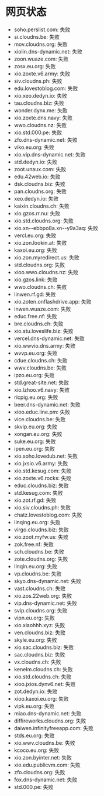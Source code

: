 # 网页状态
- soho.perslist.com: 失败
- si.cloudns.be: 失败
- mov.cloudns.org: 失败
- xiolin.dns-dynamic.net: 失败
- zoon.wuaze.com: 失败
- zosx.eu.org: 失败
- xio.zoxte.v6.army: 失败
- siv.cloudns.ph: 失败
- edu.lovestoblog.com: 失败
- xio.xeo.dedyn.io: 失败
- tau.cloudns.biz: 失败
- wonder.dynx.me: 失败
- xio.zoxte.dns.navy: 失败
- wwo.cloudns.nz: 失败
- xio.std.000.pe: 失败
- zfo.dns-dynamic.net: 失败
- viko.eu.org: 失败
- xio.vip.dns-dynamic.net: 失败
- std.dedyn.io: 失败
- zoot.unaux.com: 失败
- edu.42web.io: 失败
- dsk.cloudns.biz: 失败
- pan.cloudns.org: 失败
- xeo.dedyn.io: 失败
- kaixin.cloudns.ch: 失败
- xio.gzos.rr.nu: 失败
- xio.std.cloudns.org: 失败
- xio.xn--ebbpo8a.xn--y9a3aq: 失败
- vercl.eu.org: 失败
- xio.zon.lookin.at: 失败
- kaxoi.eu.org: 失败
- xio.zon.myredirect.us: 失败
- std.cloudns.org: 失败
- xioo.wwo.cloudns.nz: 失败
- xio.gzos.link: 失败
- wwo.cloudns.ch: 失败
- linwen.rf.gd: 失败
- xio.zoten.onflashdrive.app: 失败
- inwen.wuaze.com: 失败
- educ.free.nf: 失败
- bre.cloudns.ch: 失败
- xio.stu.loveslife.biz: 失败
- vercel.dns-dynamic.net: 失败
- xio.wwvio.dns.army: 失败
- wvvp.eu.org: 失败
- cdue.cloudns.ch: 失败
- wwv.cloudns.be: 失败
- ipzo.eu.org: 失败
- std.great-site.net: 失败
- xio.lzhoo.v6.navy: 失败
- ricpig.eu.org: 失败
- beer.dns-dynamic.net: 失败
- xioo.educ.line.pm: 失败
- vice.cloudns.be: 失败
- skvip.eu.org: 失败
- xongan.eu.org: 失败
- suke.eu.org: 失败
- ipen.eu.org: 失败
- xio.soho.lovedub.net: 失败
- xio.jxsio.v6.army: 失败
- xio.std.kesug.com: 失败
- xio.zoxte.v6.rocks: 失败
- educ.cloudns.biz: 失败
- std.kesug.com: 失败
- xio.zot.rf.gd: 失败
- xio.siv.cloudns.ph: 失败
- chatz.lovestoblog.com: 失败
- linqing.eu.org: 失败
- virgo.cloudns.biz: 失败
- xio.zoot.myfw.us: 失败
- zok.free.nf: 失败
- sch.cloudns.be: 失败
- zote.cloudns.org: 失败
- linqin.eu.org: 失败
- vp.cloudns.be: 失败
- skyo.dns-dynamic.net: 失败
- vast.cloudns.ch: 失败
- xio.zos.22web.org: 失败
- vip.dns-dynamic.net: 失败
- svip.cloudns.org: 失败
- vipn.eu.org: 失败
- xio.xiaohhh.xyz: 失败
- ven.cloudns.biz: 失败
- skyle.eu.org: 失败
- xio.sac.cloudns.biz: 失败
- sac.cloudns.biz: 失败
- vx.cloudns.ch: 失败
- kenelm.cloudns.ch: 失败
- xio.std.cloudns.ch: 失败
- xioo.jxios.dynv6.net: 失败
- zot.dedyn.io: 失败
- xioo.kaxoi.eu.org: 失败
- vipk.eu.org: 失败
- miao.dns-dynamic.net: 失败
- diffireworks.cloudns.org: 失败
- daiwen.infinityfreeapp.com: 失败
- stds.eu.org: 失败
- xio.wwv.cloudns.be: 失败
- kcoco.eu.org: 失败
- xio.zon.byinter.net: 失败
- xio.edu.publicvm.com: 失败
- zfo.cloudns.org: 失败
- fox.dns-dynamic.net: 失败
- std.000.pe: 失败

